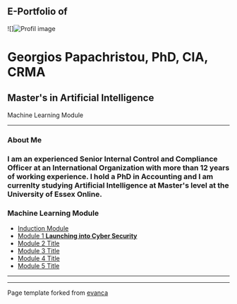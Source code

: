 ## E-Portfolio of   

![]![Profil image](https://github.com/user-attachments/assets/9a96146c-3341-4200-9e11-3eee837d02ab)


# Georgios Papachristou, PhD, CIA, CRMA       

## Master's in Artificial Intelligence
   Machine Learning Module

---

### About Me

### I am an experienced Senior Internal Control and Compliance Officer at an International Organization with more than 12 years of working experience. I hold a PhD in Accounting and I am currenlty studying Artificial Intelligence at Master's level at the University of Essex Online.


### Machine Learning Module

*   [Induction Module](https://github.com/crypto61/eportfolio/blob/master/Induction.md)
*   [Module 1 **Launching into Cyber Security**](https://github.com/crypto61/eportfolio/blob/master/LCYS.md)
*   [Module 2 Title](http://example.com/)
*   [Module 3 Title](http://example.com/)
*   [Module 4 Title](http://example.com/)
*   [Module 5 Title](http://example.com/)

---

---

Page template forked from [evanca](https://github.com/evanca/quick-portfolio)
